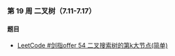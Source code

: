### 第 19 周 二叉树（7.11-7.17）

#### 题目

- [LeetCode #剑指offer 54 二叉搜索树的第k大节点(简单)](https://leetcode.cn/problems/er-cha-sou-suo-shu-de-di-kda-jie-dian-lcof/)



